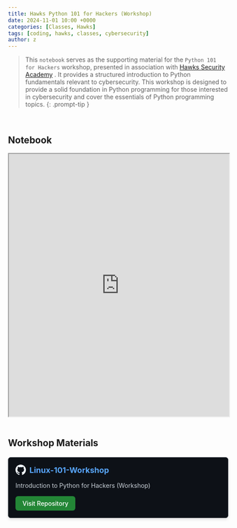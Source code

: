 ```yaml
---
title: Hawks Python 101 for Hackers (Workshop)
date: 2024-11-01 10:00 +0000
categories: [Classes, Hawks]
tags: [coding, hawks, classes, cybersecurity]
author: z
---
```


> This `notebook` serves as the supporting material for the `Python 101 for Hackers` workshop, presented in association with [Hawks Security Academy](https://hawksec-academy.com) . It provides a structured introduction to Python fundamentals relevant to cybersecurity. This workshop is designed to provide a solid foundation in Python programming for those interested in cybersecurity and cover  the essentials of Python programming topics.
{: .prompt-tip }
<br>

## Notebook

<div class="notion-content">
<iframe src="https://zeta-0x00.notion.site/ebd/207adf5618908053a9d9ddf78f5422d3" width="100%" height="600" frameborder="1" allowfullscreen></iframe>
</div>
<br>

## Workshop Materials

<div class="github-card">
  <div class="github-card-header">
    <svg class="github-icon" xmlns="http://www.w3.org/2000/svg" width="24" height="24" viewBox="0 0 24 24"><path fill="currentColor" d="M12 0C5.37 0 0 5.37 0 12c0 5.31 3.435 9.795 8.205 11.385c.6.105.825-.255.825-.57c0-.285-.015-1.23-.015-2.235c-3.015.555-3.795-.735-4.035-1.41c-.135-.345-.72-1.41-1.23-1.695c-.42-.225-1.02-.78-.015-.795c.945-.015 1.62.87 1.845 1.23c1.08 1.815 2.805 1.305 3.495.99c.105-.78.42-1.305.765-1.605c-2.67-.3-5.46-1.335-5.46-5.925c0-1.305.465-2.385 1.23-3.225c-.12-.3-.54-1.53.12-3.18c0 0 1.005-.315 3.3 1.23c.96-.27 1.98-.405 3-.405s2.04.135 3 .405c2.295-1.56 3.3-1.23 3.3-1.23c.66 1.65.24 2.88.12 3.18c.765.84 1.23 1.905 1.23 3.225c0 4.605-2.805 5.625-5.475 5.925c.435.375.81 1.095.81 2.22c0 1.605-.015 2.895-.015 3.3c0 .315.225.69.825.57A12.02 12.02 0 0 0 24 12c0-6.63-5.37-12-12-12z"/></svg>
    <span class="github-repo-name">Linux-101-Workshop</span>
  </div>
  <div class="github-card-content">
    <p>Introduction to Python for Hackers (Workshop)</p>
    <a href="https://github.com/Zeta-0x00/Python-Workshop-101/" target="_blank" class="github-repo-link">Visit Repository</a>
  </div>
</div>

<style>
.github-card {
  border: 1px solid #30363d;
  border-radius: 6px;
  background-color: #0d1117;
  color: #c9d1d9;
  padding: 16px;
  margin: 20px 0;
  box-shadow: 0 4px 6px rgba(0, 0, 0, 0.1);
  transition: all 0.3s ease;
}

.github-card:hover {
  transform: translateY(-5px);
  box-shadow: 0 10px 15px rgba(0, 0, 0, 0.2);
}

.github-card-header {
  display: flex;
  align-items: center;
  margin-bottom: 12px;
}

.github-icon {
  margin-right: 8px;
  color: #f0f6fc;
}

.github-repo-name {
  font-size: 18px;
  font-weight: bold;
  color: #58a6ff;
}

.github-card-content p {
  margin-bottom: 14px;
  line-height: 1.4;
}

.github-repo-link {
  display: inline-block;
  background-color: #238636;
  color: white !important;
  padding: 8px 16px;
  border-radius: 6px;
  text-decoration: none;
  font-weight: 500;
  transition: background-color 0.2s;
}

.github-repo-link:hover {
  background-color: #2ea043;
  text-decoration: none;
}
</style>
